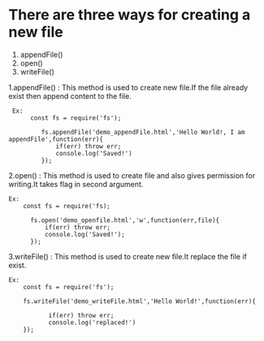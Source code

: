# There are three ways for creating a new file 
 1. appendFile()
 2. open()
 3. writeFile()

 1.appendFile() : This method is used to create new file.If the file already exist then append content to the file.

     Ex: 
          const fs = require('fs');
           
             fs.appendFile('demo_appendFile.html','Hello World!, I am appendFile',function(err){
                 if(err) throw err;
                 console.log('Saved!')
             });

 2.open() : This  method is used to create file and also gives permission for writing.It takes flag in second argument.
    
    Ex:    
        const fs = require('fs);

          fs.open('demo_openfile.html','w',function(err,file){
              if(err) throw err;
              console.log('Saved!');
          });

 3.writeFile() : This method is used to create new file.It replace the file if exist.
     
    Ex: 
        const fs = require('fs');

        fs.writeFile('demo_writeFile.html','Hello World!',function(err){

               if(err) throw err;
               console.log('replaced!')
        });